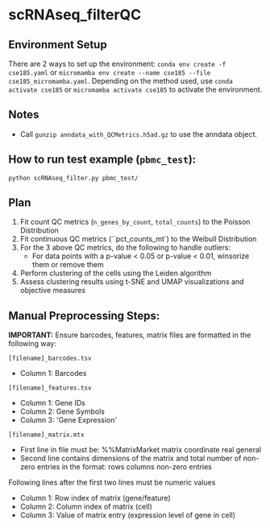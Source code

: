 # scRNAseq_filterQC

## Environment Setup
There are 2 ways to set up the environment: `conda env create -f cse185.yaml` or `micromamba env create --name cse185 --file cse185_micromamba.yaml`. Depending on the method used, use `conda activate cse185` or `micromamba activate cse185` to activate the environment.

## Notes
 - Call `gunzip anndata_with_QCMetrics.h5ad.gz` to use the anndata object.

## How to run test example (`pbmc_test`):
`python scRNAseq_filter.py pbmc_test/`

## Plan
 1. Fit count QC metrics (`n_genes_by_count`, `total_counts`) to the Poisson Distribution
 2. Fit continuous QC metrics (``pct_counts_mt`) to the Weibull Distribution
 3. For the 3 above QC metrics, do the following to handle outliers:
    - For data points with a p-value < 0.05 or p-value < 0.01, winsorize them or remove them
 4. Perform clustering of the cells using the Leiden algorithm
 5. Assess clustering results using t-SNE and UMAP visualizations and objective measures


## Manual Preprocessing Steps:
**IMPORTANT:** Ensure barcodes, features, matrix files are formatted in the following way:

`[filename]_barcodes.tsv`
- Column 1: Barcodes

`[filename]_features.tsv`
- Column 1: Gene IDs
- Column 2: Gene Symbols
- Column 3: 'Gene Expression'

`[filename]_matrix.mtx`
- First line in file must be: %%MatrixMarket matrix coordinate real general 
- Second line contains dimensions of the matrix and total number of non-zero entries in the format: rows columns non-zero entries

Following lines after the first two lines must be numeric values
- Column 1: Row index of matrix (gene/feature)
- Column 2: Column index of matrix (cell)
- Column 3: Value of matrix entry (expression level of gene in cell)
